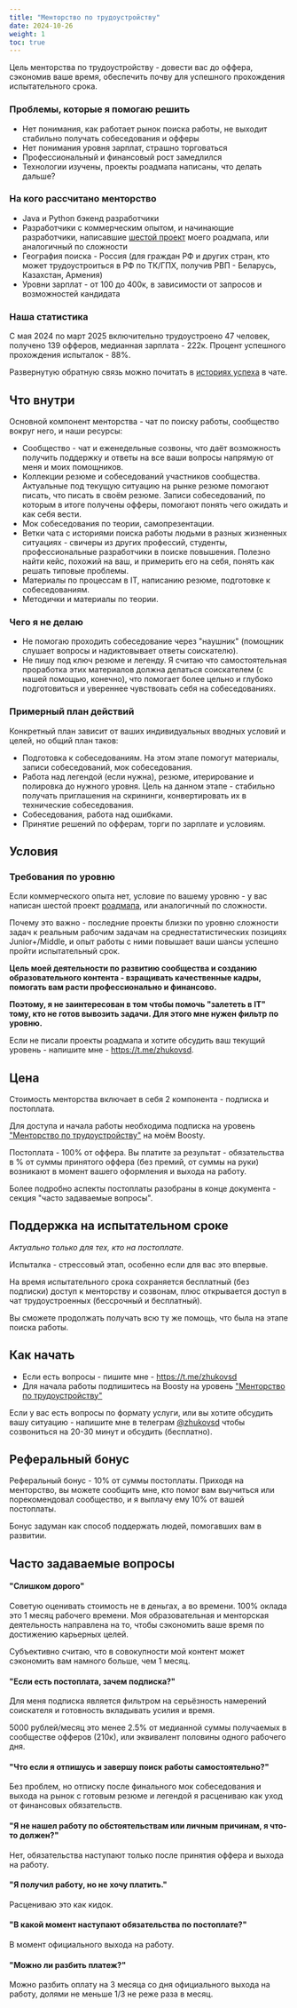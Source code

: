 ```yaml
---
title: "Менторство по трудоустройству"
date: 2024-10-26
weight: 1
toc: true
---
```


Цель менторства по трудоустройству - довести вас до оффера, сэкономив ваше время, обеспечить почву для успешного прохождения испытательного срока.

### Проблемы, которые я помогаю решить

- Нет понимания, как работает рынок поиска работы, не выходит стабильно получать собеседования и офферы
- Нет понимания уровня зарплат, страшно торговаться
- Профессиональный и финансовый рост замедлился
- Технологии изучены, проекты роадмапа написаны, что делать дальше?

### На кого рассчитано менторство

- Java и Python бэкенд разработчики
- Разработчики с коммерческим опытом, и начинающие разработчики, написавшие [шестой проект](https://zhukovsd.github.io/java-backend-learning-course/projects/cloud-file-storage/) моего роадмапа, или аналогичный по сложности
- География поиска - Россия (для граждан РФ и других стран, кто может трудоустроиться в РФ по ТК/ГПХ, получив РВП - Беларусь, Казахстан, Армения)
- Уровни зарплат - от 100 до 400к, в зависимости от запросов и возможностей кандидата

### Наша статистика

С мая 2024 по март 2025 включительно трудоустроено 47 человек, получено 139 офферов, медианная зарплата - 222к. Процент успешного прохождения испыталок - 88%.

Развернутую обратную связь можно почитать в [историях успеха](https://t.me/zhukovsd_it_chat/56150/125946) в чате.

## Что внутри

Основной компонент менторства - чат по поиску работы, сообщество вокруг него, и наши ресурсы:

- Сообщество - чат и еженедельные созвоны, что даёт возможность получить поддержку и ответы на все ваши вопросы напрямую от меня и моих помощников.
- Коллекции резюме и собеседований участников сообщества. Актуальные под текущую ситуацию на рынке резюме помогают писать, что писать в своём резюме. Записи собеседований, по которым в итоге получены офферы, помогают понять чего ожидать и как себя вести.
- Мок собеседования по теории, самопрезентации.
- Ветки чата с историями поиска работы людьми в разных жизненных ситуациях - свичеры из других профессий, студенты, профессиональные разработчики в поиске повышения. Полезно найти кейс, похожий на ваш, и примерить его на себя, понять как решать типовые проблемы.
- Материалы по процессам в IT, написанию резюме, подготовке к собеседованиям.
- Методички и материалы по теории.

### Чего я не делаю

- Не помогаю проходить собеседование через "наушник" (помощник слушает вопросы и надиктовывает ответы соискателю).
- Не пишу под ключ резюме и легенду. Я считаю что самостоятельная проработка этих материалов должна делаться соискателем (с нашей помощью, конечно), что помогает более цельно и глубоко подготовиться и увереннее чувствовать себя на собеседованиях.

### Примерный план действий

Конкретный план зависит от ваших индивидуальных вводных условий и целей, но общий план таков:

- Подготовка к собеседованиям. На этом этапе помогут материалы, записи собеседований, мок собеседования.
- Работа над легендой (если нужна), резюме, итерирование и полировка до нужного уровня. Цель на данном этапе - стабильно получать приглашения на скрининги, конвертировать их в технические собеседования.
- Собеседования, работа над ошибками.
- Принятие решений по офферам, торги по зарплате и условиям.

## Условия

### Требования по уровню

Если коммерческого опыта нет, условие по вашему уровню - у вас написан шестой проект [роадмапа](https://zhukovsd.github.io/java-backend-learning-course/), или аналогичный по сложности.

Почему это важно - последние проекты близки по уровню сложности задач к реальным рабочим задачам на среднестатистических позициях Junior+/Middle, и опыт работы с ними повышает ваши шансы успешно пройти испытательный срок.

**Цель моей деятельности по развитию сообщества и созданию образовательного контента - взращивать качественные кадры, помогать вам расти профессионально и финансово.**

**Поэтому, я не заинтересован в том чтобы помочь "залететь в IT" тому, кто не готов вывозить задачи. Для этого мне нужен фильтр по уровню.**

Если не писали проекты роадмапа и хотите обсудить ваш текущий уровень - напишите мне - https://t.me/zhukovsd.

## Цена

Стоимость менторства включает в себя 2 компонента - подписка и постоплата.

Для доступа и начала работы необходима подписка на уровень ["Менторство по трудоустройству"](https://boosty.to/zhukovsd/purchase/2727866?ssource=DIRECT&share=subscription_link) на моём Boosty. 

Постоплата - 100% от оффера. Вы платите за результат - обязательства в % от суммы принятого оффера (без премий, от суммы на руки) возникают в момент вашего оформления и выхода на работу.

Более подробно аспекты постоплаты разобраны в конце документа - секция "часто задаваемые вопросы".

## Поддержка на испытательном сроке

*Актуально только для тех, кто на постоплате.*

Испыталка - стрессовый этап, особенно если для вас это впервые. 

На время испытательного срока сохраняется бесплатный (без подписки) доступ к менторству и созвонам, плюс открывается доступ в чат трудоустроенных (бессрочный и бесплатный).

Вы сможете продолжать получать всю ту же помощь, что была на этапе поиска работы.

## Как начать

- Если есть вопросы - пишите мне - https://t.me/zhukovsd
- Для начала работы подпишитесь на Boosty на уровень ["Менторство по трудоустройству"](https://boosty.to/zhukovsd/purchase/2727866?ssource=DIRECT&share=subscription_link)

Если у вас есть вопросы по формату услуги, или вы хотите обсудить вашу ситуацию - напишите мне в телеграм [@zhukovsd](https://t.me/zhukovsd) чтобы созвониться на 20-30 минут и обсудить (бесплатно).

## Реферальный бонус

Реферальный бонус - 10% от суммы постоплаты. Приходя на менторство, вы можете сообщить мне, кто помог вам выучиться или порекомендовал сообщество, и я выплачу ему 10% от вашей постоплаты.

Бонус задуман как способ поддержать людей, помогавших вам в развитии.

## Часто задаваемые вопросы

#### "Слишком дорого"

Советую оценивать стоимость не в деньгах, а во времени. 100% оклада это 1 месяц рабочего времени. Моя образовательная и менторская деятельность направлена на то, чтобы сэкономить ваше время по достижению карьерных целей. 

Субъективно считаю, что в совокупности мой контент может сэкономить вам намного больше, чем 1 месяц.

#### "Если есть постоплата, зачем подписка?"

Для меня подписка является фильтром на серьёзность намерений соискателя и готовность вкладывать усилия и время.

5000 рублей/месяц это менее 2.5% от медианной суммы получаемых в сообществе офферов (210к), или эквивалент половины одного рабочего дня.

#### "Что если я отпишусь и завершу поиск работы самостоятельно?"

Без проблем, но отписку после финального мок собеседования и выхода на рынок с готовым резюме и легендой я расцениваю как уход от финансовых обязательств.

#### "Я не нашел работу по обстоятельствам или личным причинам, я что-то должен?"

Нет, обязательства наступают только после принятия оффера и выхода на работу.

#### "Я получил работу, но не хочу платить."

Расцениваю это как кидок.

#### "В какой момент наступают обязательства по постоплате?"

В момент официального выхода на работу.

#### "Можно ли разбить платеж?"

Можно разбить оплату на 3 месяца со дня официального выхода на работу, долями не меньше 1/3 не реже раза в месяц.

